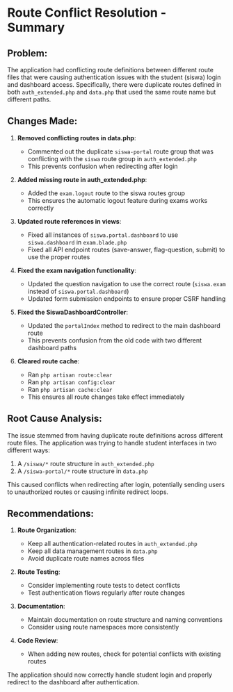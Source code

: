 # Route Conflict Resolution - Summary

## Problem:

The application had conflicting route definitions between different route files that were causing authentication issues with the student (siswa) login and dashboard access. Specifically, there were duplicate routes defined in both `auth_extended.php` and `data.php` that used the same route name but different paths.

## Changes Made:

1. **Removed conflicting routes in data.php**:

    - Commented out the duplicate `siswa-portal` route group that was conflicting with the `siswa` route group in `auth_extended.php`
    - This prevents confusion when redirecting after login

2. **Added missing route in auth_extended.php**:

    - Added the `exam.logout` route to the siswa routes group
    - This ensures the automatic logout feature during exams works correctly

3. **Updated route references in views**:

    - Fixed all instances of `siswa.portal.dashboard` to use `siswa.dashboard` in `exam.blade.php`
    - Fixed all API endpoint routes (save-answer, flag-question, submit) to use the proper routes

4. **Fixed the exam navigation functionality**:

    - Updated the question navigation to use the correct route (`siswa.exam` instead of `siswa.portal.dashboard`)
    - Updated form submission endpoints to ensure proper CSRF handling

5. **Fixed the SiswaDashboardController**:

    - Updated the `portalIndex` method to redirect to the main dashboard route
    - This prevents confusion from the old code with two different dashboard paths

6. **Cleared route cache**:
    - Ran `php artisan route:clear`
    - Ran `php artisan config:clear`
    - Ran `php artisan cache:clear`
    - This ensures all route changes take effect immediately

## Root Cause Analysis:

The issue stemmed from having duplicate route definitions across different route files. The application was trying to handle student interfaces in two different ways:

1. A `/siswa/*` route structure in `auth_extended.php`
2. A `/siswa-portal/*` route structure in `data.php`

This caused conflicts when redirecting after login, potentially sending users to unauthorized routes or causing infinite redirect loops.

## Recommendations:

1. **Route Organization**:

    - Keep all authentication-related routes in `auth_extended.php`
    - Keep all data management routes in `data.php`
    - Avoid duplicate route names across files

2. **Route Testing**:

    - Consider implementing route tests to detect conflicts
    - Test authentication flows regularly after route changes

3. **Documentation**:

    - Maintain documentation on route structure and naming conventions
    - Consider using route namespaces more consistently

4. **Code Review**:
    - When adding new routes, check for potential conflicts with existing routes

The application should now correctly handle student login and properly redirect to the dashboard after authentication.
